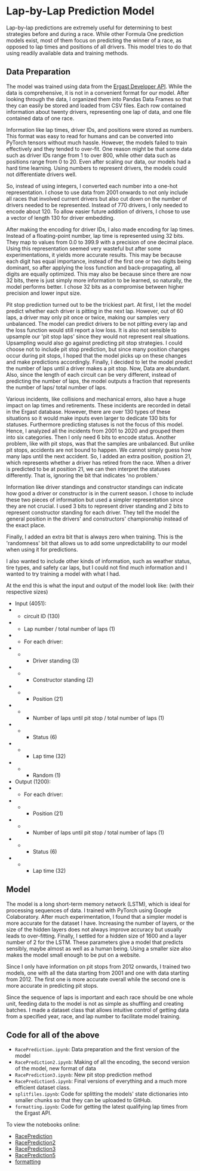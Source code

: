 # Lap-by-Lap Prediction Model

Lap-by-lap predictions are extremely useful for determining to best strategies before and during a race. While other Formula One prediction models exist, most of them focus on predicting the winner of a race, as opposed to lap times and positions of all drivers. This model tries to do that using readily available data and training methods.

## Data Preparation

The model was trained using data from the [Ergast Developer API](http://ergast.com/mrd/). While the data is comprehensive, it is not in a convenient format for our model. After looking through the data, I organized them into Pandas Data Frames so that they can easily be stored and loaded from CSV files. Each row contained information about twenty drivers, representing one lap of data, and one file contained data of one race.

Information like lap times, driver IDs, and positions were stored as numbers. This format was easy to read for humans and can be converted into PyTorch tensors without much hassle. However, the models failed to train effectively and they tended to over-fit. One reason might be that some data such as driver IDs range from 1 to over 800, while other data such as positions range from 0 to 20. Even after scaling our data, our models had a hard time learning. Using numbers to represent drivers, the models could not differentiate drivers well.

So, instead of using integers, I converted each number into a one-hot representation. I chose to use data from 2001 onwards to not only include all races that involved current drivers but also cut down on the number of drivers needed to be represented. Instead of 770 drivers, I only needed to encode about 120. To allow easier future addition of drivers, I chose to use a vector of length 130 for driver embedding.

After making the encoding for driver IDs, I also made encoding for lap times. Instead of a floating-point number, lap time is represented using 32 bits. They map to values from 0.0 to 399.9 with a precision of one decimal place. Using this representation seemed very wasteful but after some experimentations, it yields more accurate results. This may be because each digit has equal importance, instead of the first one or two digits being dominant, so after applying the loss function and back-propagating, all digits are equally optimized. This may also be because since there are now 32 bits, there is just simply more information to be learned, so naturally, the model performs better. I chose 32 bits as a compromise between higher precision and lower input size.

Pit stop prediction turned out to be the trickiest part. At first, I let the model predict whether each driver is pitting in the next lap. However, out of 60 laps, a driver may only pit once or twice, making our samples very unbalanced. The model can predict drivers to be not pitting every lap and the loss function would still report a low loss. It is also not sensible to upsample our 'pit stop laps' since they would not represent real situations. Upsampling would also go against predicting pit stop strategies. I could choose not to include pit stop prediction, but since many position changes occur during pit stops, I hoped that the model picks up on these changes and make predictions accordingly. Finally, I decided to let the model predict the number of laps until a driver makes a pit stop. Now, Data are abundant. Also, since the length of each circuit can be very different, instead of predicting the number of laps, the model outputs a fraction that represents the number of laps/ total number of laps.

Various incidents, like collisions and mechanical errors, also have a huge impact on lap times and retirements. These incidents are recorded in detail in the Ergast database. However, there are over 130 types of these situations so it would make inputs even larger to dedicate 130 bits for statuses. Furthermore predicting statuses is not the focus of this model. Hence, I analyzed all the incidents from 2001 to 2020 and grouped them into six categories. Then I only need 6 bits to encode status. Another problem, like with pit stops, was that the samples are unbalanced. But unlike pit stops, accidents are not bound to happen. We cannot simply guess how many laps until the next accident. So, I added an extra position, position 21, which represents whether a driver has retired from the race. When a driver is predicted to be at position 21, we can then interpret the statuses differently. That is, ignoring the bit that indicates 'no problem.'

Information like driver standings and constructor standings can indicate how good a driver or constructor is in the current season. I chose to include these two pieces of information but used a simpler representation since they are not crucial. I used 3 bits to represent driver standing and 2 bits to represent constructor standing for each driver. They tell the model the general position in the drivers' and constructors' championship instead of the exact place.

Finally, I added an extra bit that is always zero when training. This is the 'randomness' bit that allows us to add some unpredictability to our model when using it for predictions.

I also wanted to include other kinds of information, such as weather status, tire types, and safety car laps, but I could not find much information and I wanted to try training a model with what I had.

At the end this is what the input and output of the model look like: (with their respective sizes)
- Input (4051):
- - circuit ID (130)
- - Lap number / total number of laps (1)
- - For each driver:
- - - Driver standing (3)
- - - Constructor standing (2)
- - - Position (21)
- - - Number of laps until pit stop / total number of laps (1)
- - - Status (6)
- - - Lap time (32)
- - - Random (1)
- Output (1200):
- - For each driver:
- - - Position (21)
- - - Number of laps until pit stop / total number of laps (1)
- - - Status (6)
- - - Lap time (32)


## Model

The model is a long short-term memory network (LSTM), which is ideal for processing sequences of data. I trained with PyTorch using Google Colaboratory. After much experimentation, I found that a simpler model is more accurate for the dataset I have. Increasing the number of layers, or the size of the hidden layers does not always improve accuracy but usually leads to over-fitting. Finally, I settled for a hidden size of 1600 and a layer number of 2 for the LSTM. These parameters give a model that predicts sensibly, maybe almost as well as a human being. Using a smaller size also makes the model small enough to be put on a website.

Since I only have information on pit stops from 2012 onwards, I trained two models, one with all the data starting from 2001 and one with data starting from 2012. The first one is more accurate overall while the second one is more accurate in predicting pit stops.

Since the sequence of laps is important and each race should be one whole unit, feeding data to the model is not as simple as shuffling and creating batches. I made a dataset class that allows intuitive control of getting data from a specified year, race, and lap number to facilitate model training.

## Code for all of the above

- `RacePrediction.ipynb`: Data preparation and the first version of the model
- `RacePrediction2.ipynb`: Making of all the encoding, the second version of the model, new format of data
- `RacePrediction3.ipynb`: New pit stop prediction method
- `RacePrediction5.ipynb`: Final versions of everything and a much more efficient dataset class.
- `splitfiles.ipynb`: Code for splitting the models' state dictionaries into smaller chunks so that they can be uploaded to GitHub.
- `formatting.ipynb`: Code for getting the latest qualifying lap times from the Ergast API.

To view the notebooks online:
- [RacePrediction](https://colab.research.google.com/drive/1hl3SCef_1z_JthlxZQ9kH5coZwkFoVsd?usp=sharing)
- [RacePrediction2](https://colab.research.google.com/drive/1ZGqolGigHaxgB-iYLTJwgOE3DZ5RN9xy?usp=sharing)
- [RacePrediction3](https://colab.research.google.com/drive/16xzjllKOPqA1TPBvvV7goyfaQ6OVsejI?usp=sharing)
- [RacePrediction5](https://colab.research.google.com/drive/1CkJh1JWBi9KB-9PkKNEA9XSy-jgHfo63?usp=sharing)
- [formatting](https://colab.research.google.com/drive/16ASupTWkqUASTbmqwceK4tTdl0rMLDea?usp=sharing)

